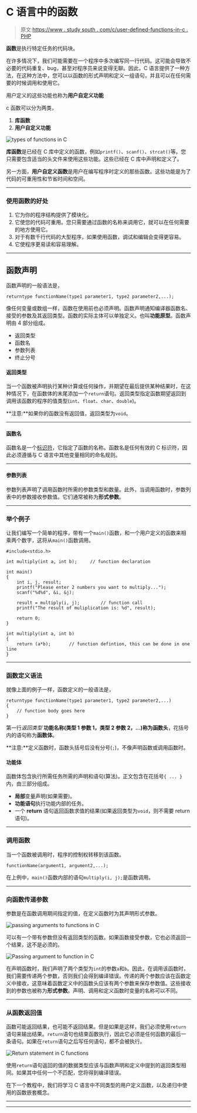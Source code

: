 # C 语言中的函数

> 原文:[https://www . study south . com/c/user-defined-functions-in-c . PHP](https://www.studytonight.com/c/user-defined-functions-in-c.php)

**函数**是执行特定任务的代码块。

在许多情况下，我们可能需要在一个程序中多次编写同一行代码。这可能会导致不必要的代码重复、bug，甚至对程序员来说变得无聊。因此，C 语言提供了一种方法，在这种方法中，您可以以函数的形式声明和定义一组语句，并且可以在任何需要的时候调用和使用它。

用户定义的这些功能也称为**用户自定义功能**

c 函数可以分为两类，

1.  **库函数**
2.  **用户自定义功能**

![types of functions in C](../Images/52f681867682f9faa7cfc411aaec46fe.png)

**库函数**是已经在 C 库中定义的函数，例如`printf()`、`scanf()`、`strcat()`等。您只需要包含适当的头文件来使用这些功能。这些已经在 C 库中声明和定义了。

另一方面，**用户自定义函数**是用户在编写程序时定义的那些函数。这些功能是为了代码的可重用性和节省时间和空间。

* * *

### 使用函数的好处

1.  它为你的程序结构提供了模块化。
2.  它使您的代码可重用。您只需要通过函数的名称来调用它，就可以在任何需要的地方使用它。
3.  对于有数千行代码的大型程序，如果使用函数，调试和编辑会变得更容易。
4.  它使程序更易读和容易理解。

* * *

## 函数声明

函数声明的一般语法是，

```
returntype functionName(type1 parameter1, type2 parameter2,...);
```

像任何变量或数组一样，函数在使用前也必须声明。函数声明通知编译器函数名、接受的参数及其返回类型。函数的实际主体可以单独定义。也叫**功能原型**。函数声明由 4 部分组成。

*   返回类型
*   函数名
*   参数列表
*   终止分号

#### 返回类型

当一个函数被声明执行某种计算或任何操作，并期望在最后提供某种结果时，在这种情况下，在函数体的末尾添加一个`return`语句。返回类型指定函数期望返回到调用该函数的程序的值类型(`int`、`float`、`char`、`double`)。

**注意:**如果你的函数没有返回值，返回类型为`void`。

* * *

#### 函数名

函数名是一个[标识符](/c/keywords-and-identifier.php)，它指定了函数的名称。函数名是任何有效的 C 标识符，因此必须遵循与 C 语言中其他变量相同的命名规则。

* * *

#### 参数列表

参数列表声明了调用函数时所需的参数类型和数量。此外，当调用函数时，参数列表中的参数接收参数值。它们通常被称为**形式参数**。

* * *

### 举个例子

让我们编写一个简单的程序，带有一个`main()`函数，和一个用户定义的函数来相乘两个数字，这将从`main()`函数调用。

```
#include<stdio.h>

int multiply(int a, int b);     // function declaration

int main() 
{
    int i, j, result;
    printf("Please enter 2 numbers you want to multiply...");
    scanf("%d%d", &i, &j);

    result = multiply(i, j);        // function call
    printf("The result of muliplication is: %d", result);

    return 0;
}

int multiply(int a, int b)
{
    return (a*b);       // function defintion, this can be done in one line
}
```

* * *

### 函数定义语法

就像上面的例子一样，函数定义的一般语法是，

```
returntype functionName(type1 parameter1, type2 parameter2,...)
{
    // function body goes here
}
```

第一行*返回类型* **功能名称(类型 1 参数 1，类型 2 参数 2，...)**称为**函数头**，花括号内的语句称为**函数体**。

**注意:**定义函数时，函数头括号后没有分号(`;`)，不像声明函数或调用函数时。

#### 功能体

函数体包含执行所需任务所需的声明和语句(算法)。正文包含在花括号`{ ... }`内，由三部分组成。

*   **局部**变量声明(如果需要)。
*   **功能语句**执行功能内部的任务。
*   一个 **return** 语句返回函数求值的结果(如果返回类型为`void`，则不需要 return 语句)。

* * *

### 调用函数

当一个函数被调用时，程序的控制权转移到该函数。

```
functionName(argument1, argument2,...);
```

在上例中，`main()`函数内部的语句`multiply(i, j);`是函数调用。

* * *

### 向函数传递参数

参数是在函数调用期间指定的值，在定义函数时为其声明形式参数。

![passing arguments to functions in C](../Images/86b89b7bfc47ff49ccc998d214455da0.png)

可以有一个带有参数但没有返回类型的函数。如果函数接受参数，它也必须返回一个结果，这不是必须的。

![Passing argument to function in C](../Images/ae2a62fcf2b9ea9993e5fbb0141bcfe4.png)

在声明函数时，我们声明了两个类型为`int`的参数`a`和`b`。因此，在调用该函数时，我们需要传递两个参数，否则我们会得到编译错误。传递的两个参数应该在函数定义中接收，这意味着函数定义中的函数头应该有两个参数来保存参数值。这些接收到的参数也被称为**形式参数**。声明、调用和定义函数时变量的名称可以不同。

* * *

### 从函数返回值

函数可能返回结果，也可能不返回结果。但是如果是这样，我们必须使用`return`语句来输出结果。`return`语句也结束函数执行，因此它必须是任何函数的最后一条语句。如果在`return`语句之后写任何语句，都不会被执行。

![Return statement in C functions](../Images/9821fdae63f2760c12cbaea459abad97.png)

使用`return`语句返回的值的数据类型应该与函数声明和定义中提到的返回类型相同。如果其中任何一个不匹配，您将得到编译错误。

在下一个教程中，我们将学习 C 语言中不同类型的用户定义函数，以及递归中使用的函数嵌套概念。

* * *

* * *